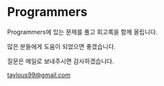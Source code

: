 # Programmers



 Programmers에 있는 문제를 풀고 회고록을 함께 올립니다.

많은 분들에게 도움이 되었으면 좋겠습니다.

질문은 메일로 보내주시면 감사하겠습니다.



taylous99@gmail.com

